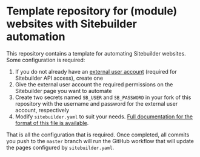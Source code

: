 # Template repository for (module) websites with Sitebuilder automation

This repository contains a template for automating Sitebuilder websites. Some configuration is required:

1. If you do not already have an [external user account](https://warwick.ac.uk/services/its/servicessupport/web/sign-on/externalusers) (required for Sitebuilder API access), create one
2. Give the external user account the required permissions on the Sitebuilder page you want to automate
3. Create two secrets named `SB_USER` and `SB_PASSWORD` in your fork of this repository with the username and password for the external user account, respectively
4. Modify `sitebuilder.yaml` to suit your needs. [Full documentation for the format of this file is available](https://github.com/mbg/uow-apis/blob/master/docs/Sitebuilder/Sync.md).

That is all the configuration that is required. Once completed, all commits you push to the `master` branch will run the GitHub workflow that will update the pages configured by `sitebuilder.yaml`.